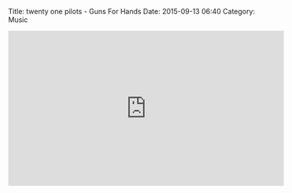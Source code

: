 Title: twenty one pilots - Guns For Hands
Date: 2015-09-13 06:40
Category: Music

<iframe width="560" height="315" src="https://www.youtube.com/embed/Pmv8aQKO6k0" frameborder="0" allowfullscreen></iframe>
